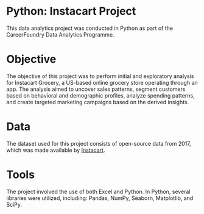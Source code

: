 # Python: Instacart Project
This data analytics project was conducted in Python as part of the CareerFoundry Data Analytics Programme.
# Objective
The objective of this project was to perform initial and exploratory analysis for Instacart Grocery, a US-based online grocery store operating through an app. The analysis aimed to uncover sales patterns, segment customers based on behavioral and demographic profiles, analyze spending patterns, and create targeted marketing campaigns based on the derived insights.
# Data
The dataset used for this project consists of open-source data from 2017, which was made available by [Instacart](https://tech.instacart.com/3-million-instacart-orders-open-sourced-d40d29ead6f2).
# Tools
The project involved the use of both Excel and Python. In Python, several libraries were utilized, including: Pandas, NumPy, Seaborn, Matplotlib, and SciPy.
